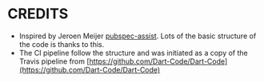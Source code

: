 # CREDITS

* Inspired by Jeroen Meijer [pubspec-assist](https://github.com/jeroen-meijer/pubspec-assist). Lots of the basic structure of the code is thanks to this.
* The CI pipeline follow the structure and was initiated as a copy of the Travis pipeline from [https://github.com/Dart-Code/Dart-Code](https://github.com/Dart-Code/Dart-Code)